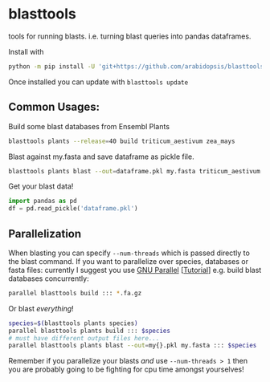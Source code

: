 # blasttools

tools for running blasts. i.e. turning blast queries into pandas dataframes.

Install with

```sh
python -m pip install -U 'git+https://github.com/arabidopsis/blasttools.git'
```

Once installed you can update with `blasttools update`

## Common Usages:

Build some blast databases from Ensembl Plants

```sh
blasttools plants --release=40 build triticum_aestivum zea_mays
```

Blast against my.fasta and save dataframe as pickle file.

```sh
blasttools plants blast --out=dataframe.pkl my.fasta triticum_aestivum zea_mays
```

Get your blast data!

```python
import pandas as pd
df = pd.read_pickle('dataframe.pkl')
```

## Parallelization

When blasting you can specify `--num-threads` which is passed directly to the
blast command. If you want to parallelize over species, databases or fasta files: currently
I suggest you use [GNU Parallel](https://www.gnu.org/software/parallel/) [[Tutorial](https://blog.ronin.cloud/gnu-parallel/)]
e.g. build blast databases concurrently:

```sh
parallel blasttools build ::: *.fa.gz
```

Or blast *everything*!

```sh
species=$(blasttools plants species)
parallel blasttools plants build ::: $species
# must have different output files here...
parallel blasttools plants blast --out=my{}.pkl my.fasta ::: $species
```

Remember if you parallelize your blasts *and* use `--num-threads > 1`
then you are probably going to be fighting for cpu time
amongst yourselves!
